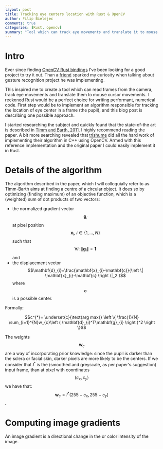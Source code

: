 ```yaml
---
layout: post
title: Tracking eye centers location with Rust & OpenCV
author: Filip Bielejec
comments: true
categories: [Rust, opencv]
summary: "Tool which can track eye movements and translate it to mouse cursor movements"
---
```


# <a name="intro"/> Intro

Ever since finding [OpenCV Rust bindings](https://github.com/twistedfall/opencv-rust/) I've been looking for a good project to try it out.
Than a [friend](https://github.com/jpmonettas/) sparked my curiosity when talking about gesture recognition project he was implementing.

This inspired me to create a tool which can read frames from the camera, track eye movements and translate them to mouse cursor movements.
I reckoned Rust would be a perfect choice for writing performant, numerical code.
First step would be to implement an algorithm responsible for tracking the location of eye center in a frame (the pupil), and this blog post is describing one possible approach.

I started researching the subject and quickly found that the state-of-the art is described in [Timm and Barth, 2011](https://www.inb.uni-luebeck.de/fileadmin/files/PUBPDFS/TiBa11b.pdf).
I highly recommend reading the paper.
A bit more searching revealed that [trishume](https://github.com/trishume/eyeLike) did all the hard work of implementing their algorithm in C++ using OpenCV.
Armed with this reference implementation and the original paper I could easily implement it in Rust.

# <a name="details"/> Details of the algorithm

The algorithm described in the paper, which I will colloquially refer to as Timm-Barth aims at finding a centre of a circular object.
It does so by optimizing (finding  maximum) of an objective function, which is a (weighted) sum of dot products of two vectors:
- the normalized gradient vector $$\mathbf{g}_{i}$$ at pixel position $$\mathbf{x}_{i},\:i \in \{1,\dots, N\}$$ such that $$\forall i:\:\left \| \mathbf{g}_{i} \right \|=\mathbf{1}$$ and
- the displacement vector $$\mathbf{d}_{i}=\frac{\mathbf{x}_{i}-\mathbf{c}}{\left \| \mathbf{x}_{i}-\mathbf{c} \right \|_2 }$$
where $$\mathbf{c}$$ is a possible center.

Formally:

$$c^{*}= \underset{c}{\text{arg max}} \left \{ \frac{1}{N} \sum_{i=1}^{N}w_{c}\left ( \mathbf{d}_{i}^T\mathbf{g}_{i} \right )^2 \right \}$$

The weights $$\mathbf{w}_c$$ are a way of incorporating prior knowledge: since the pupil is darker than the sclera or facial skin, darker pixels are more likely to be the centers.
If we consider that $I^*$ is the (smoothed and greyscale, as per paper's suggestion) input frame, than at pixel with coordinates $$(c_x, c_y)$$ we have that: $$\mathbf{w}_c=I^*\left ( 255-c_x,255-c_y \right )$$.

# <a name="gradients"/> Computing image gradients

An image gradient is a directional change in the or color intensity of the image.
<!-- At each pixel point of the frame, the gradient is a vector that points in the direction of the largest intensity increase, and the length of this vector corresponds to the rate of the change. -->

<!-- More formally the gradient of a two variable function $$f(x,y):\mathbb{R}^2\rightarrow \mathbb{R}$$ is defined as a vector of partial derivatives of that function in each direction: -->

<!-- $$\nabla f= {\begin{bmatrix}g_{x}\\g_{y}\end{bmatrix}}={\begin{bmatrix}{\frac {\partial f}{\partial x}}\\{\frac {\partial f}{\partial y}}\end{bmatrix}$$ -->

<!-- Since the intensity function of a digital image is known only at discrete points, derivatives of this function cannot be defined, unless we assume some known, differentiable function which has been sampled at these points. -->

<!-- This is why typically the derivative of an image is approximated using [finite differences](https://en.wikipedia.org/wiki/Finite_difference) -->
<!-- The [implementation by trishume](https://github.com/trishume/eyeLike) implements a procedure where for inner rows of a given frame $$I$$ which calculates the gradient for inner rows as a central difference. -->
<!-- <\!-- For $$\forall (i,j), \: i\neq j$$ the gradient in direction $$x$$ is: -\-> -->

<!-- $$ \frac{\partial I(i,j))}{\partial x}=\frac{1}{2}\left ( \left ( I(i,j+1) - I(i,j) \right )  + \left ( I(i+1,j) - I(i+1,j+1) \right )\right )$$ -->

<!-- and in direction $$y$$: -->

<!-- $$\frac{\partial I(i,j))}{\partial y}=\frac{1}{2}\left ( \left ( I(i+1,j) - I(i,j) \right )  + \left ( I(i+1,j+1) - I(i+1,j+1) \right )\right )$$ -->

<!-- For the edge rows the gradient value is the difference between the value and the adjacent position. -->

<!-- # <a name="implementation"/> Implementation -->

<!-- I decided to deviate a bit from the reference implementation. -->
<!-- Similar to what the paper describes I start by detecting the face region using framework descibed by [Viola and Jones, 2004](https://www.researchgate.net/publication/220660094_Robust_Real-Time_Face_Detection): -->

<!-- ```rust -->
<!-- fn detect_faces (frame : &Mat, -->
<!--                  face_model : &mut objdetect::CascadeClassifier) -->
<!--                  -> opencv::Result<types::VectorOfRect> { -->
<!--     let mut faces = types::VectorOfRect::new(); -->

<!--     face_model.detect_multi_scale( -->
<!--         &frame, // input image -->
<!--         &mut faces, // output : vector of rects -->
<!--         1.1, // scaleFactor: The classifier will try to upscale and downscale the image by this factor -->
<!--         2, // minNumNeighbors: How many true-positive neighbor rectangles do you want to assure before predicting a region as a face? The higher this face, the lower the chance of detecting a non-face as face, but also lower the chance of detecting a face as face. -->
<!--         objdetect::CASCADE_SCALE_IMAGE, -->
<!--         core::Size { -->
<!--             width: 150, -->
<!--             height: 150 -->
<!--         }, // min_size. Objects smaller than that are ignored (poor quality webcam is 640 x 480, so that should do it) -->
<!--         core::Size { -->
<!--             width: 0, -->
<!--             height: 0 -->
<!--         } // max_size -->
<!--     )?; -->

<!--     Ok (faces) -->
<!-- } -->
<!-- ``` -->



<!-- <video width="640" height="480" controls="controls"> -->
<!--   <source src="{{ site.baseurl }}/images/2020-07-01-rust-opencv-eye-center-localisation/screencast.mp4" type="video/mp4"> -->
<!-- </video> -->

<!-- {% video http://s3.imathis.com/video/zero-to-fancy-buttons.mp4 640 320 http://s3.imathis.com/video/zero-to-fancy-buttons.png %} -->

<!-- {% video {{ site.baseurl }}/images/2020-07-01-rust-opencv-eye-center-localisation/screencast.mp4 640 480 {{ site.baseurl }}/images/2020-07-01-rust-opencv-eye-center-localisation/screenshot.png %} -->



<!-- <video src="http://s3.imathis.com/video/zero-to-fancy-buttons.mp4" poster="http://s3.imathis.com/video/zero-to-fancy-buttons.png" width="320" height="200" controls preload></video> -->

<!-- {% raw %}{% video "https://youtu.be/dQw4w9WgXcQ" %}{% endraw %} -->

<!-- <div class="video"> -->
<!--   <figure> -->
<!--     <iframe width="640" height="480" src="//www.youtube.com/embed/prFohBWIdQg" frameborder="0" allowfullscreen></iframe> -->
<!--   </figure> -->
<!-- </div> -->
